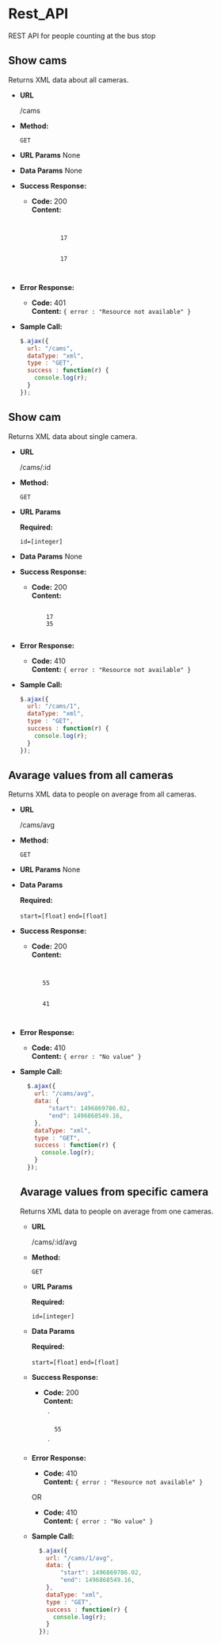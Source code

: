 # Rest_API
REST API for people counting at the bus stop

**Show cams**
----
  Returns XML data about all cameras.

* **URL**

  /cams

* **Method:**

  `GET`
  
*  **URL Params**
      None

* **Data Params**
  None

* **Success Response:**

  * **Code:** 200 <br />
    **Content:** 
    <pre><code><cams>
        <cam id="1" name="cam1">
            <value timestamp="1496869786.02">17</value>
        </cam>
        <cam id="2" name="cam2">
            <value timestamp="1496869786.02">17</value>
        </cam>
    </cams>
    </code></pre>
* **Error Response:**

  * **Code:** 401 <br />
    **Content:** `{ error : "Resource not available" }`

  <!--OR-->

  <!--* **Code:** 401 UNAUTHORIZED <br />-->
    <!--**Content:** `{ error : "You are unauthorized to make this request." }`-->

* **Sample Call:**

    ```javascript
    $.ajax({
      url: "/cams",
      dataType: "xml",
      type : "GET",
      success : function(r) {
        console.log(r);
      }
    });
    ```

**Show cam**
----
  Returns XML data about single camera.

* **URL**

  /cams/:id

* **Method:**

  `GET`
  
*  **URL Params**
   
   **Required:**
 
   `id=[integer]`

* **Data Params**
  None

* **Success Response:**

  * **Code:** 200 <br />
    **Content:**
    <pre><code><cam id="1" name="cam1">
        <value timestamp="1496869786.02">17</value>
        <value timestamp="1496869996.02">35</value>
     </cam></code></pre>
* **Error Response:**

  * **Code:** 410 <br />
    **Content:** `{ error : "Resource not available" }`

  <!--OR-->

  <!--* **Code:** 401 UNAUTHORIZED <br />-->
    <!--**Content:** `{ error : "You are unauthorized to make this request." }`-->

* **Sample Call:**

    ```javascript
    $.ajax({
      url: "/cams/1",
      dataType: "xml",
      type : "GET",
      success : function(r) {
        console.log(r);
      }
    });
    ```

**Avarage values from all cameras**
----
  Returns XML data to people on average from all cameras.

* **URL**

  /cams/avg

* **Method:**

  `GET`
  
*  **URL Params**
   None
   <!--**Required:**-->
 
   <!--`id=[integer]`-->

* **Data Params**

  **Required:**
   
     `start=[float]`
     `end=[float]`

* **Success Response:**

  * **Code:** 200 <br />
    **Content:**
    <pre><code><cams>
      <cam id="1" name="cam1">
       <avg_value end_timestamp="1496869786.02" start_timestamp="1496868549.16">55</avg_value>
      </cam>
      <cam id="2" name="cam2">
       <avg_value end_timestamp="1496869786.02" start_timestamp="1496868549.16">41</avg_value>
      </cam>
     </cams></code></pre>
* **Error Response:**

  * **Code:** 410 <br />
    **Content:** `{ error : "No value" }`

  <!--OR-->

  <!--* **Code:** 401 UNAUTHORIZED <br />-->
    <!--**Content:** `{ error : "You are unauthorized to make this request." }`-->

* **Sample Call:**
    ```javascript
      $.ajax({
        url: "/cams/avg",
        data: { 
            "start": 1496869786.02, 
            "end": 1496868549.16, 
        },
        dataType: "xml",
        type : "GET",
        success : function(r) {
          console.log(r);
        }
      });
    ```
  
  **Avarage values from specific camera**
  ----
    Returns XML data to people on average from one cameras.
  
  * **URL**
  
    /cams/:id/avg
  
  * **Method:**
  
    `GET`
    
  *  **URL Params**
     
     **Required:**
   
     `id=[integer]`
  
  * **Data Params**
  
    **Required:**
     
       `start=[float]`
       `end=[float]`
  
  * **Success Response:**
  
    * **Code:** 200 <br />
      **Content:**
      <pre><code> `<cams>
        <cam id="1" name="cam1">
         <avg_value end_timestamp="1496869786.02" start_timestamp="1496868549.16">55</avg_value>
        </cam>
       </cams>`</code></pre>
  * **Error Response:**
  
    * **Code:** 410 <br />
      **Content:** `{ error : "Resource not available" }`
  
    OR
  
    * **Code:** 410 <br />
      **Content:** `{ error : "No value" }`
  
  * **Sample Call:**
  
    ```javascript
      $.ajax({
        url: "/cams/1/avg",
        data: { 
            "start": 1496869786.02, 
            "end": 1496868549.16, 
        },
        dataType: "xml",
        type : "GET",
        success : function(r) {
          console.log(r);
        }
      });
    ```
